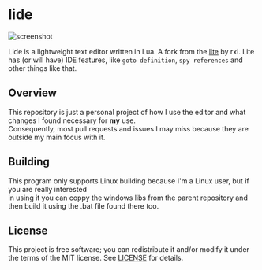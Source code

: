 # lide
![screenshot](https://user-images.githubusercontent.com/3920290/81471642-6c165880-91ea-11ea-8cd1-fae7ae8f0bc4.png)

Lide is a lightweight text editor written in Lua. A fork from the [lite](https://github.com/rxi/lite) by rxi.
Lite has (or will have) IDE features, like `goto definition`, `spy references` and other things like that.

## Overview
This repository is just a personal project of how I use the editor and what changes I found necessary for **my** use.<br/>
Consequently, most pull requests and issues I may miss because they are outside my main focus with it.

## Building
This program only supports Linux building because I'm a Linux user, but if you are really interested<br/>
in using it you can coppy the windows libs from the parent repository and then build it using the .bat file found there too.

## License
This project is free software; you can redistribute it and/or modify it under
the terms of the MIT license. See [LICENSE](LICENSE) for details.
